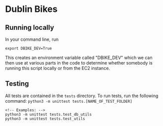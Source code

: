 # Dublin Bikes

## Running locally
In your command line, run

```
export DBIKE_DEV=True 
```

This creates an environment variable called "DBIKE_DEV" which we can then use at various parts in the code to determine whether somebody is running this script locally or from the EC2 instance.

## Testing
All tests are contained in the `tests` directory. To run tests, run the following command: `python3 -m unittest tests.[NAME_OF_TEST_FOLDER]`

```
<!-- Examples: -->
python3 -m unittest tests.test_db_utils
python3 -m unittest tests.test_utils
```